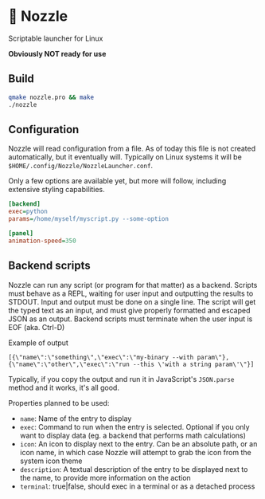# :rocket: Nozzle

Scriptable launcher for Linux

**Obviously NOT ready for use**

## Build

```sh
qmake nozzle.pro && make
./nozzle
```

## Configuration

Nozzle will read configuration from a file. As of today this file is not created automatically, but it eventually will. Typically on Linux systems it will be `$HOME/.config/Nozzle/NozzleLauncher.conf`.

Only a few options are available yet, but more will follow, including extensive styling capabilities.

```ini
[backend]
exec=python
params=/home/myself/myscript.py --some-option

[panel]
animation-speed=350
```

## Backend scripts

Nozzle can run any script (or program for that matter) as a backend. Scripts must behave as a REPL, waiting for user input and outputting the results to STDOUT. Input and output must be done on a single line. The script will get the typed text as an input, and must give properly formatted and escaped JSON as an output. Backend scripts must terminate when the user input is EOF (aka. Ctrl-D)

Example of output

```plain
[{\"name\":\"something\",\"exec\":\"my-binary --with param\"},{\"name\":\"other\",\"exec\":\"run --this \'with a string param\'\"}]
```

Typically, if you copy the output and run it in JavaScript's `JSON.parse` method and it works, it's all good.

Properties planned to be used:

* `name`: Name of the entry to display
* `exec`: Command to run when the entry is selected. Optional if you only want to display data (eg. a backend that performs math calculations)
* `icon`: An icon to display next to the entry. Can be an absolute path, or an icon name, in which case Nozzle will attempt to grab the icon from the system icon theme
* `description`: A textual description of the entry to be displayed next to the name, to provide more information on the action
* `terminal`: true|false, should exec in a terminal or as a detached process
